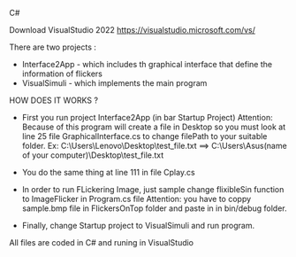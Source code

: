 C#

Download VisualStudio 2022
https://visualstudio.microsoft.com/vs/


There are two projects : 
+ Interface2App - which includes th graphical interface that define the information of flickers 
+ VisualSimuli - which implements the main program


HOW DOES IT WORKS ?

+ First you run project Interface2App (in bar Startup Project) 
Attention: Because of this program will create a file in Desktop so you must look at line 25 file GraphicalInterface.cs to change filePath to your suitable folder.
Ex: C:\\Users\\Lenovo\\Desktop\\test_file.txt ==> C:\\Users\\Asus(name of your computer)\\Desktop\\test_file.txt

+ You do the same thing at line 111 in file Cplay.cs 

+ In order to run FLickering Image, just sample change flixibleSin function to ImageFlicker in Program.cs file 
Attention: you have to coppy sample.bmp file in FlickersOnTop folder and paste in in bin/debug folder.
+ Finally, change Startup project to VisualSimuli and run program.

All files are coded in C# and runing in VisualStudio 



